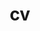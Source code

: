 ---
layout: cv
permalink: /cv/
title: cv
nav: false
nav_order: 4
cv_pdf: cv.pdf
description: CV.
toc:
  sidebar: left
---